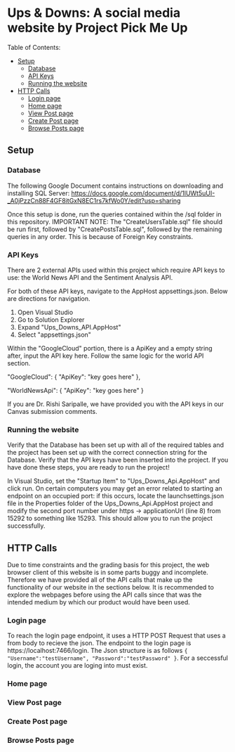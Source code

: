 # Ups & Downs: A social media website by Project Pick Me Up

Table of Contents:
- [Setup](#setup)
  - [Database](#database)
  - [API Keys](#api-keys)
  - [Running the website](#running-the-website)
- [HTTP Calls](#http-calls)
  - [Login page](#login-page)
  - [Home page](#home-page)
  - [View Post page](#view-post-page)
  - [Create Post page](#create-post-page)
  - [Browse Posts page](#browse-posts-page)

## Setup
### Database
The following Google Document contains instructions on downloading and installing SQL Server: https://docs.google.com/document/d/1lUWt5uUI-_A0jPzzCn88F4GF8itGxN8EC1rs7kfWo0Y/edit?usp=sharing

Once this setup is done, run the queries contained within the /sql folder in this repository. IMPORTANT NOTE: The "CreateUsersTable.sql" file should be run first, followed by "CreatePostsTable.sql", followed by the remaining queries in any order. This is because of Foreign Key constraints.

### API Keys
There are 2 external APIs used within this project which require API keys to use: the World News API and the Sentiment Analysis API. 

For both of these API keys, navigate to the AppHost appsettings.json. Below are directions for navigation.
1. Open Visual Studio
2. Go to Solution Explorer
3. Expand "Ups_Downs_API.AppHost"
4. Select "appsettings.json"

Within the "GoogleCloud" portion, there is a ApiKey and a empty string after, input the API key here. Follow the same logic for the world API section. 
  
  "GoogleCloud": {
    "ApiKey": "key goes here"
  },
  
  "WorldNewsApi": {
    "ApiKey": "key goes here"
  }

If you are Dr. Rishi Saripalle, we have provided you with the API keys in our Canvas submission comments.

### Running the website
Verify that the Database has been set up with all of the required tables and the project has been set up with the correct connection string for the Database. Verify that the API keys have been inserted into the project. If you have done these steps, you are ready to run the project!

In Visual Studio, set the "Startup Item" to "Ups_Downs_Api.AppHost" and click run. On certain computers you may get an error related to starting an endpoint on an occupied port: if this occurs, locate the launchsettings.json file in the Properties folder of the Ups_Downs_Api.AppHost project and modify the second port number under https -> applicationUrl (line 8) from 15292 to something like 15293. This should allow you to run the project successfully.

## HTTP Calls
Due to time constraints and the grading basis for this project, the web browser client of this website is in some parts buggy and incomplete. Therefore we have provided all of the API calls that make up the functionality of our website in the sections below. It is recommended to explore the webpages before using the API calls since that was the intended medium by which our product would have been used.

### Login page
To reach the login page endpoint, it uses a HTTP POST Request that uses a from body to recieve the json. The endpoint to the login page is https://localhost:7466/login. The Json structure is as follows `{ "Username":"testUsername", "Password":"testPassword" }`. For a seccessful login, the account you are loging into must exist.
### Home page

### View Post page

### Create Post page

### Browse Posts page
